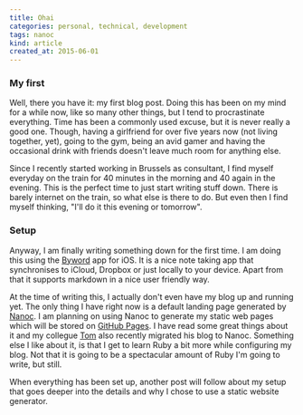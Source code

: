 ```yaml
---
title: Ohai
categories: personal, technical, development
tags: nanoc
kind: article
created_at: 2015-06-01
---
```


### My first

Well, there you have it: my first blog post. Doing this has been on my mind for a while now, like so many other things, but I tend to procrastinate everything. Time has been a commonly used excuse, but it is never really a good one. Though, having a girlfriend for over five years now (not living together, yet), going to the gym, being an avid gamer and having the occasional drink with friends doesn't leave much room for anything else.

Since I recently started working in Brussels as consultant, I find myself everyday on the train for 40 minutes in the morning and 40 again in the evening. This is the perfect time to just start writing stuff down. There is barely internet on the train, so what else is there to do. But even then I find myself thinking, "I'll do it this evening or tomorrow".

### Setup

Anyway, I am finally writing something down for the first time. I am doing this using the [Byword](https://appsto.re/be/bq7UC.i) app for iOS. It is a nice note taking app that synchronises to iCloud, Dropbox or just locally to your device. Apart from that it supports markdown in a nice user friendly way.

At the time of writing this, I actually don't even have my blog up and running yet. The only thing I have right now is a default landing page generated by [Nanoc](http://nanoc.ws). I am planning on using Nanoc to generate my static web pages which will be stored on [GitHub Pages](https://pages.github.com). I have read some great things about it and my collegue [Tom](https://twitter.com/inferis) also recently migrated his blog to Nanoc. Something else I like about it, is that I get to learn Ruby a bit more while configuring my blog. Not that it is going to be a spectacular amount of Ruby I'm going to write, but still.

When everything has been set up, another post will follow about my setup that goes deeper into the details and why I chose to use a static website generator.
